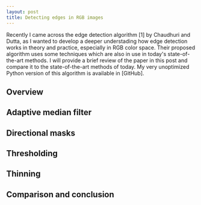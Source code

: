 ```yaml
---
layout: post
title: Detecting edges in RGB images
---
```


Recently I came across the edge detection algorithm [1] by Chaudhuri and Dutta, as I wanted to develop a deeper understading how edge detection works in theory and practice, especially in RGB color space. Their proposed algorithm uses some techniques which are also in use in today's state-of-the-art methods. I will provide a brief review of the paper in this post and compare it to the state-of-the-art methods of today. My very unoptimized Python version of this algorithm is available in [GitHub].

## Overview

## Adaptive median filter

## Directional masks

## Thresholding

## Thinning

## Comparison and conclusion
